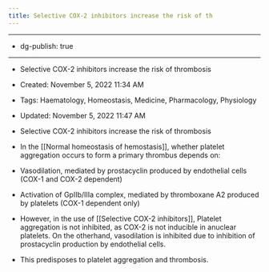 ```yaml
---
title: Selective COX-2 inhibitors increase the risk of th
---
```


- --

- dg-publish: true

- --

- Selective COX-2 inhibitors increase the risk of thrombosis

- Created: November 5, 2022 11:34 AM

- Tags: Haematology, Homeostasis, Medicine, Pharmacology, Physiology

- Updated: November 5, 2022 11:47 AM

- Selective COX-2 inhibitors increase the risk of thrombosis

- In the [[Normal homeostasis of hemostasis]], whether platelet aggregation occurs to form a primary thrombus depends on:

- Vasodilation, mediated by prostacyclin produced by endothelial cells (COX-1 and COX-2 dependent)

- Activation of GpIIb/IIIa complex, mediated by thromboxane A2 produced by platelets (COX-1 dependent only)

- However, in the use of [[Selective COX-2 inhibitors]], Platelet aggregation is not inhibited, as COX-2 is not inducible in anuclear platelets. On the otherhand, vasodilation is inhibited due to inhibition of prostacyclin production by endothelial cells. 

- This predisposes to platelet aggregation and thrombosis.
